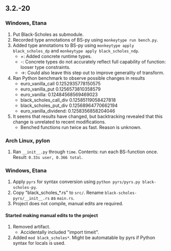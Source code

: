 ## 3.2.-20
### Windows, Etana
1. Put Black-Scholes as submodule.
2. Recorded type annotations of BS-py using `monkeytype run bench.py`.
3. Added type annotations to BS-py using `monkeytype apply black_scholes_dp` and `monkeytype apply black_scholes_ndp`.
    * +: Added concrete runtime types.
    * -: Concrete types do not accurately reflect full capability of function: looser type constraints.
    * ->: Could also leave this step out to improve generality of transform.
4. Ran Python benchmark to observe possible changes in results
    * euro_vanilla_call 0.1252935778150575
    * euro_vanilla_put 0.1256573810358579
    * euro_vanilla: 0.12484568569469023
    * black_scholes_call_div 0.12585119058427818
    * black_scholes_put_div 0.12568964770662194
    * euro_vanilla_dividend: 0.1258356858204046
5. It seems that results have changed, but backtracking revealed that this change is unrelated to recent modifications.
    * Benched functions run twice as fast. Reason is unknown.

### Arch Linux, pylon
1. Ran `__init__.py` through `time`. Contents: run each BS-function once. Result: `0.33s user, 0.366 total`.

### Windows, Etana
1. Apply `pyrs` for syntax conversion using `python pyrs/pyrs.py black-scholes-py`.
2. Copy "black_scholes_*.rs" to `src/`. Rename `black-scholes-pyrs/__init__.rs` as `main.rs`.
3. Project does not compile, manual edits are required.

#### Started making manual edits to the project
1. Removed artifact.
    * Accidentally included "import timeit".
2. Added `mod black_scholes*`. Might be automatable by pyrs if Python syntax for locals is used.
